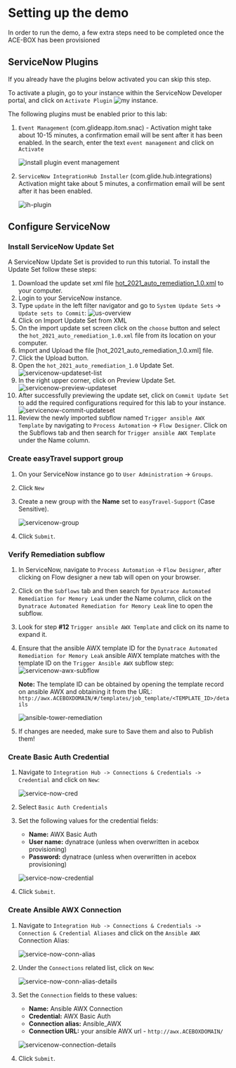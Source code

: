 # Setting up the demo
In order to run the demo, a few extra steps need to be completed once the ACE-BOX has been provisioned

## ServiceNow Plugins

If you already have the plugins below activated you can skip this step.

To activate a plugin, go to your instance within the ServiceNow Developer portal, and click on `Activate Plugin` ![my instance](.assets/../assets/images/snow_myinstance.png).

The following plugins must be enabled prior to this lab:

1. `Event Management` (com.glideapp.itom.snac) - Activation might take about 10-15 minutes, a confirmation email will be sent after it has been enabled. In the search, enter the text  `event management` and click on `Activate`

    ![install plugin event management](.assets/../assets/images/snow_activateplugin_eventmanagement.png)


1. `ServiceNow IntegrationHub Installer` (com.glide.hub.integrations) Activation might take about 5 minutes, a confirmation email will be sent after it has been enabled.

    ![ih-plugin](./assets/images/integration-hub-plugin.png)

## Configure ServiceNow

### Install ServiceNow Update Set

A ServiceNow Update Set is provided to run this tutorial. To install the Update Set follow these steps:

1. Download the update set xml file [hot_2021_auto_remediation_1.0.xml](./assets/hot_2021_auto_remediation_1.0.xml) to your computer.
1. Login to your ServiceNow instance.
1. Type `update` in the left filter navigator and go to `System Update Sets` -> `Update sets to Commit`:
    ![us-overview](./assets/images/service-now-update-set-overview.png)
1. Click on Import Update Set from XML
1. On the import update set screen click on the `choose` button and select the `hot_2021_auto_remediation_1.0.xml` file from its location on your computer.
1. Import and Upload the file [hot_2021_auto_remediation_1.0.xml] file.
1. Click the Upload button.
1. Open the `hot_2021_auto_remediation_1.0` Update Set.
    ![servicenow-updateset-list](./assets/images/servicenow-updateset-list.png)
1. In the right upper corner, click on Preview Update Set.
    ![servicenow-preview-updateset](./assets/images/servicenow-preview-updateset.png)
1. After successfully previewing the update set, click on `Commit Update Set` to add the required configurations required for this lab to your instance.
    ![servicenow-commit-updateset](./assets/images/servicenow-commit-updateset.png)
1. Review the newly imported subflow named `Trigger ansible AWX Template` by navigating to `Process Automation` -> `Flow Designer`. Click on the Subflows tab and then search for `Trigger ansible AWX Template` under the Name column.

### Create easyTravel support group

1. On your ServiceNow instance go to `User Administration` -> `Groups`.

1. Click `New`

1. Create a new group with the **Name** set to `easyTravel-Support` (Case Sensitive).

    ![servicenow-group](./assets/images/servicenow-group.png)

1. Click `Submit`.

### Verify Remediation subflow

1. In ServiceNow, navigate to `Process Automation` -> `Flow Designer`, after clicking on Flow designer a new tab will open on your browser.

1. Click on the `Subflows` tab and then search for `Dynatrace Automated Remediation for Memory Leak` under the Name column, click on the `Dynatrace Automated Remediation for Memory Leak` line to open the subflow.

1. Look for step **#12** `Trigger ansible AWX Template` and click on its name to expand it.

1. Ensure that the ansible AWX template ID for the `Dynatrace Automated Remediation for Memory Leak` ansible AWX template matches with the template ID on the `Trigger Ansible AWX` subflow step:
    ![servicenow-awx-subflow](./assets/images/servicenow-awx-subflow.png)

    **Note:** The template ID can be obtained by opening the template record on ansible AWX and obtaining it from the URL: `http://awx.ACEBOXDOMAIN/#/templates/job_template/<TEMPLATE_ID>/details`

    ![ansible-tower-remediation](./assets/images/ansible-awx-templateremediation.png)

1. If changes are needed, make sure to Save them and also to Publish them!

### Create Basic Auth Credential

1. Navigate to `Integration Hub -> Connections & Credentials -> Credential` and click on `New`:

    ![service-now-cred](./assets/images/service-now-cred.png)

1. Select `Basic Auth Credentials`

1. Set the following values for the credential fields:

    - **Name:** AWX Basic Auth
    - **User name:** dynatrace (unless when overwritten in acebox provisioning)
    - **Password:** dynatrace (unless when overwritten in acebox provisioning)

    ![service-now-credential](./assets/images/service-now-credential.png)

1. Click `Submit`.

### Create Ansible AWX Connection

1. Navigate to `Integration Hub -> Connections & Credentials -> Connection & Credential Aliases` and click on the `Ansible AWX` Connection Alias:

    ![service-now-conn-alias](./assets/images/service-now-conn-alias.png)

1. Under the `Connections` related list, click on `New`:

    ![service-now-conn-alias-details](./assets/images/service-now-conn-alias-details.png)

1. Set the `Connection` fields to these values:
    - **Name:** Ansible AWX Connection
    - **Credential:** AWX Basic Auth
    - **Connection alias:** Ansible_AWX
    - **Connection URL:** your ansible AWX url - `http://awx.ACEBOXDOMAIN/`

    ![servicenow-connection-details](./assets/images/servicenow-connection-details.png)

1. Click `Submit`.